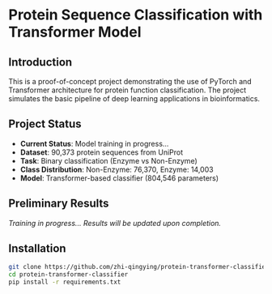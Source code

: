 # Protein Sequence Classification with Transformer Model

## Introduction

This is a proof-of-concept project demonstrating the use of PyTorch and Transformer architecture for protein function classification. The project simulates the basic pipeline of deep learning applications in bioinformatics.

## Project Status

- **Current Status**: Model training in progress...
- **Dataset**: 90,373 protein sequences from UniProt
- **Task**: Binary classification (Enzyme vs Non-Enzyme)
- **Class Distribution**: Non-Enzyme: 76,370, Enzyme: 14,003
- **Model**: Transformer-based classifier (804,546 parameters)

## Preliminary Results

*Training in progress... Results will be updated upon completion.*

## Installation

```bash
git clone https://github.com/zhi-qingying/protein-transformer-classifier.git
cd protein-transformer-classifier
pip install -r requirements.txt
